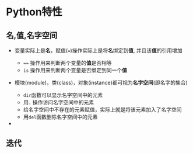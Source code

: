 # Python特性

## 名,值,名字空间

+ 变量实际上是**名**，赋值(`=`)操作实际上是将**名**绑定到**值**, 并且该**值**的引用增加
	+ `==` 操作用来判断两个变量的**值**是否相等
	+ `is` 操作用来判断两个变量是否绑定到同一个**值**

+ 模块(module)，类(class)，对象(instance)都可视为**名字空间**(即名字的集合)
	+ `dir`函数可以显示名字空间中的元素
	+ 用`.` 操作访问名字空间中的元素
	+ 给名字空间中不存在的元素赋值，实际上就是将该元素加入了名字空间
	+ 用`del`函数删除名字空间中的元素

+ 

## 迭代



